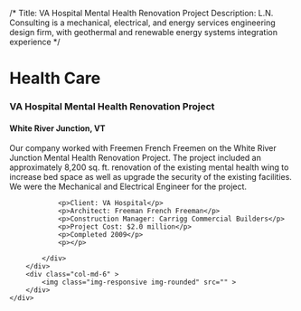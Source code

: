 /*
Title: VA Hospital Mental Health Renovation Project
Description: L.N. Consulting is a mechanical, electrical, and energy services engineering design firm, with geothermal and renewable energy systems integration experience
*/

# Health Care

<div>
	<div class="row">
		<div class="col-md-6" >
			<div class="well" >
				<h3>VA Hospital Mental Health Renovation Project</h3>
				<h4>White River Junction, VT</h4>
				<p>
   
   Our company worked with Freemen French Freemen on the White River Junction Mental Health Renovation Project.  The project included an approximately 8,200 sq. ft. renovation of the existing mental health wing to increase bed space as well as upgrade the security of the existing facilities.  We were the Mechanical and Electrical Engineer for the project.
</p>
				
				<p>Client: VA Hospital</p>
				<p>Architect: Freeman French Freeman</p>
				<p>Construction Manager: Carrigg Commercial Builders</p>
				<p>Project Cost: $2.0 million</p>
				<p>Completed 2009</p>
				<p></p>
				
			</div>
		</div>
		<div class="col-md-6" >
			<img class="img-responsive img-rounded" src="" >
		</div>
	</div>
</div>
